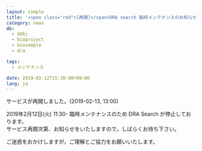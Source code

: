 ```yaml
---
layout: simple
title: '<span class="red">[再開]</span>DRA search 臨時メンテナンスのお知らせ'
category: news
db:
  - ddbj
  - bioproject
  - biosample
  - dra

tags:
  - メンテナンス

date: 2019-02-12T15:30:00+09:00
lang: ja
---
```


<p class="red">サービスが再開しました。(2019-02-13, 13:00)</p>

<p>2019年2月12日(火) 11:30- 臨時メンテナンスのため DRA Search が停止しております。<br>サービス再開次第、お知らせをいたしますので，しばらくお待ち下さい。</p>

<p>ご迷惑をおかけしますが，ご理解とご協力をお願いいたします。</p>
